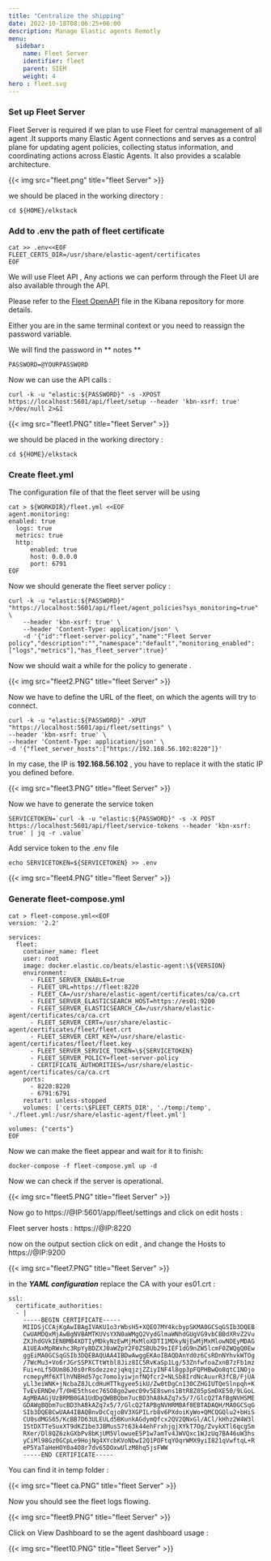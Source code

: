 ```yaml
---
title: "Centralize the shipping"
date: 2022-10-18T08:06:25+06:00
description: Manage Elastic agents Remotly
menu:
  sidebar:
    name: Fleet Server 
    identifier: fleet
    parent: SIEM
    weight: 4
hero : fleet.svg
---
```


### Set up Fleet Server


Fleet Server is required if we plan to use Fleet for central management of all agent .It supports many Elastic Agent connections and serves as a control plane for updating agent policies, collecting status information, and coordinating actions across Elastic Agents. It also provides a scalable architecture. 

{{< img src="fleet.png" title="fleet Server" >}}

we should be placed in the working directory :

```
cd ${HOME}/elkstack
```

### Add to .env the path of fleet certificate

```
cat >> .env<<EOF
FLEET_CERTS_DIR=/usr/share/elastic-agent/certificates
EOF
```

We will use Fleet API , Any actions we can perform through the Fleet UI are also available through the API.

Please refer to the [Fleet OpenAPI](https://github.com/elastic/kibana/blob/8.4/x-pack/plugins/fleet/common/openapi/README.md) file in the Kibana repository for more details.

Either you are in the same terminal context or you need to reassign the password variable. 

We will find the password in ** notes **

```
PASSWORD=@YOURPASSWORD
```

Now we can use the API calls :

```
curl -k -u "elastic:${PASSWORD}" -s -XPOST https://localhost:5601/api/fleet/setup --header 'kbn-xsrf: true' >/dev/null 2>&1
```
{{< img src="fleet1.PNG" title="fleet Server" >}}

we should be placed in the working directory :

```
cd ${HOME}/elkstack
```

### Create fleet.yml 

The configuration file of that the fleet server will be using 

```
cat > ${WORKDIR}/fleet.yml <<EOF
agent.monitoring:
enabled: true 
  logs: true 
  metrics: true 
  http:
      enabled: true 
      host: 0.0.0.0 
      port: 6791 
EOF
```

Now we should generate the fleet server policy :
```
curl -k -u "elastic:${PASSWORD}" "https://localhost:5601/api/fleet/agent_policies?sys_monitoring=true" \
    --header 'kbn-xsrf: true' \
    --header 'Content-Type: application/json' \
    -d '{"id":"fleet-server-policy","name":"Fleet Server policy","description":"","namespace":"default","monitoring_enabled":["logs","metrics"],"has_fleet_server":true}'
```

Now we should wait a while for the policy to generate .


{{< img src="fleet2.PNG" title="fleet Server" >}}


Now we have to define the URL of the fleet, on which the agents will try to connect. 

```
curl -k -u "elastic:${PASSWORD}" -XPUT "https://localhost:5601/api/fleet/settings" \
--header 'kbn-xsrf: true' \
--header 'Content-Type: application/json' \
-d '{"fleet_server_hosts":["https://192.168.56.102:8220"]}'
```

In my case, the IP is **192.168.56.102** , you have to replace it with the static IP you defined before.


{{< img src="fleet3.PNG" title="fleet Server" >}}


Now we have to generate the service token 
```
SERVICETOKEN=`curl -k -u "elastic:${PASSWORD}" -s -X POST https://localhost:5601/api/fleet/service-tokens --header 'kbn-xsrf: true' | jq -r .value`
```

Add service token to the .env file 
```
echo SERVICETOKEN=${SERVICETOKEN} >> .env
```

{{< img src="fleet4.PNG" title="fleet Server" >}}

### Generate fleet-compose.yml
```
cat > fleet-compose.yml<<EOF
version: '2.2'

services:
  fleet:
    container_name: fleet
    user: root
    image: docker.elastic.co/beats/elastic-agent:\${VERSION}
    environment:
      - FLEET_SERVER_ENABLE=true
      - FLEET_URL=https://fleet:8220
      - FLEET_CA=/usr/share/elastic-agent/certificates/ca/ca.crt
      - FLEET_SERVER_ELASTICSEARCH_HOST=https://es01:9200
      - FLEET_SERVER_ELASTICSEARCH_CA=/usr/share/elastic-agent/certificates/ca/ca.crt
      - FLEET_SERVER_CERT=/usr/share/elastic-agent/certificates/fleet/fleet.crt
      - FLEET_SERVER_CERT_KEY=/usr/share/elastic-agent/certificates/fleet/fleet.key
      - FLEET_SERVER_SERVICE_TOKEN=\${SERVICETOKEN}
      - FLEET_SERVER_POLICY=fleet-server-policy
      - CERTIFICATE_AUTHORITIES=/usr/share/elastic-agent/certificates/ca/ca.crt
    ports:
      - 8220:8220
      - 6791:6791
    restart: unless-stopped
    volumes: ['certs:\$FLEET_CERTS_DIR', './temp:/temp', './fleet.yml:/usr/share/elastic-agent/fleet.yml']

volumes: {"certs"}
EOF
```

Now we can make the fleet appear and wait for it to finish:

```
docker-compose -f fleet-compose.yml up -d
```

Now we can check if the server is operational.

{{< img src="fleet5.PNG" title="fleet Server" >}}

Now go to https://@IP:5601/app/fleet/settings and click on edit hosts :

Fleet server hosts : https://@IP:8220

now on the output section click on edit , and change the Hosts to https://@IP:9200

{{< img src="fleet7.PNG" title="fleet Server" >}}

in the ***YAML configuration*** replace the CA with your es01.crt :
```
ssl:
  certificate_authorities:
  - |
    -----BEGIN CERTIFICATE-----
    MIIDSjCCAjKgAwIBAgIVAKU1o3rWbsH5+XQEO7MY4kcbypSKMA0GCSqGSIb3DQEB
    CwUAMDQxMjAwBgNVBAMTKUVsYXN0aWMgQ2VydGlmaWNhdGUgVG9vbCBBdXRvZ2Vu
    ZXJhdGVkIENBMB4XDTIyMDkyNzEwMjMxMloXDTI1MDkyNjEwMjMxMlowNDEyMDAG
    A1UEAxMpRWxhc3RpYyBDZXJ0aWZpY2F0ZSBUb29sIEF1dG9nZW5lcmF0ZWQgQ0Ew
    ggEiMA0GCSqGSIb3DQEBAQUAA4IBDwAwggEKAoIBAQDAnYd0z6CsRDnNYhvkWTOg
    /7WcMu3+Vo6rJGrSSPXCTtWtbl8Jiz8IC5RvKaSp1Lg/53ZnfwfoaZxnB7zFb1mz
    Fui+nLf5OUm86J0s0rRsdezzezjqkqjzjZZiyINF4l8gp3pFQPHBwQo8qtC1NOjo
    rcmepyMf6XTlhVNBHd57gc7omo1yiwjnfNQfcr2+NLSb8IrdNcAuurR3fCB/FjUA
    yLl3eiWNK+jNcbaZ8JLcdHuHTTkgyee5ikU/Zw0tDgCn130CZHGIUTQeSlnpqh+K
    TvEvERNDe/T/0HE5thsec76SO8go2wec09v5E8swns1BtR8Z05pSmDXE50/9LGoL
    AgMBAAGjUzBRMB0GA1UdDgQWBBQbm7ucBD3hA8kAZq7x5/7/GlcQ2TAfBgNVHSME
    GDAWgBQbm7ucBD3hA8kAZq7x5/7/GlcQ2TAPBgNVHRMBAf8EBTADAQH/MA0GCSqG
    SIb3DQEBCwUAA4IBAQBnvDcCqjoBV3XGPILrb8v6PXdoiKyWo+QMCQGQlu2+bHiS
    CU0sdMGS65/KcBB7D63ULEULd5BKunkAGdymQfcx2QV2QNxGl/ACl/kHhz2W4W3l
    1StDXTTeSuxXT9dKZ1be3JBMusS7t63k44ehFrxhjgjXYkT7Og/ZvykXTl6qcgSm
    RXer/Dl8QZ6zkGXbPv8bKjUM5VlowueE5P1w7amTv4JWVQxc1WJzUq7BA46uW3hs
    yCiMl98Gz0GCpLe9HojNg4XYcbKVoNbwI2Q1POFtqYOqrWMX9yiI821qVwftqL+R
    eP5YaTaHeHOY0a4O8r7dv65DOxwUlzM8hq5jsFWW
    -----END CERTIFICATE-----
```
You can find it in temp folder :

{{< img src="fleet ca.PNG" title="fleet Server" >}}

Now you should see the fleet logs flowing. 


{{< img src="fleet9.PNG" title="fleet Server" >}}


Click on View Dashboard to se the agent dashboard usage :

{{< img src="fleet10.PNG" title="fleet Server" >}}


